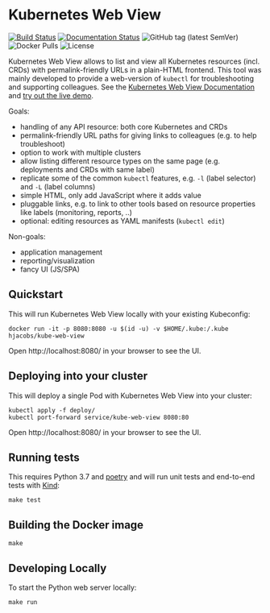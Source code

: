 # Kubernetes Web View

[![Build Status](https://travis-ci.com/hjacobs/kube-web-view.svg?branch=master)](https://travis-ci.com/hjacobs/kube-web-view)
[![Documentation Status](https://readthedocs.org/projects/kube-web-view/badge/?version=latest)](https://kube-web-view.readthedocs.io/en/latest/?badge=latest)
![GitHub tag (latest SemVer)](https://img.shields.io/github/tag/hjacobs/kube-web-view)
![Docker Pulls](https://img.shields.io/docker/pulls/hjacobs/kube-web-view.svg)
![License](https://img.shields.io/github/license/hjacobs/kube-web-view)

Kubernetes Web View allows to list and view all Kubernetes resources (incl. CRDs) with permalink-friendly URLs in a plain-HTML frontend.
This tool was mainly developed to provide a web-version of `kubectl` for troubleshooting and supporting colleagues.
See the [Kubernetes Web View Documentation](https://kube-web-view.readthedocs.io/) and [try out the live demo](https://kube-web-view.demo.j-serv.de/).

Goals:

* handling of any API resource: both core Kubernetes and CRDs
* permalink-friendly URL paths for giving links to colleagues (e.g. to help troubleshoot)
* option to work with multiple clusters
* allow listing different resource types on the same page (e.g. deployments and CRDs with same label)
* replicate some of the common `kubectl` features, e.g. `-l` (label selector) and `-L` (label columns)
* simple HTML, only add JavaScript where it adds value
* pluggable links, e.g. to link to other tools based on resource properties like labels (monitoring, reports, ..)
* optional: editing resources as YAML manifests (`kubectl edit`)

Non-goals:

* application management
* reporting/visualization
* fancy UI (JS/SPA)

## Quickstart

This will run Kubernetes Web View locally with your existing Kubeconfig:

```
docker run -it -p 8080:8080 -u $(id -u) -v $HOME/.kube:/.kube hjacobs/kube-web-view
```

Open http://localhost:8080/ in your browser to see the UI.

## Deploying into your cluster

This will deploy a single Pod with Kubernetes Web View into your cluster:

```
kubectl apply -f deploy/
kubectl port-forward service/kube-web-view 8080:80
```

Open http://localhost:8080/ in your browser to see the UI.


## Running tests

This requires Python 3.7 and [poetry](https://poetry.eustace.io/) and will run unit tests and end-to-end tests with [Kind](https://github.com/kubernetes-sigs/kind):

```
make test
```

## Building the Docker image

```
make
```

## Developing Locally

To start the Python web server locally:

```
make run
```
